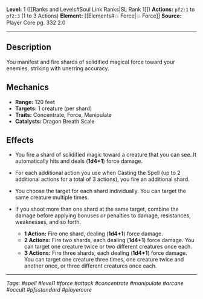 **Level:** 1 ([[Ranks and Levels#Soul Link Ranks|SL Rank 1]])
**Actions:** `pf2:1` to `pf2:3` (1 to 3 Actions)
**Element:** [[Elements#💥 Force|💥 Force]]
**Source:** Player Core pg. 332 2.0

---

## Description

You manifest and fire shards of solidified magical force toward your enemies, striking with unerring accuracy.

## Mechanics

-   **Range:** 120 feet
-   **Targets:** 1 creature (per shard)
-   **Traits:** Concentrate, Force, Manipulate
-   **Catalysts:** Dragon Breath Scale

## Effects

-   You fire a shard of solidified magic toward a creature that you can see. It automatically hits and deals \(**1d4+1**\) force damage.
-   For each additional action you use when Casting the Spell (up to 2 additional actions for a total of 3 actions), you fire an additional shard.
-   You choose the target for each shard individually. You can target the same creature multiple times.
-   If you shoot more than one shard at the same target, combine the damage before applying bonuses or penalties to damage, resistances, weaknesses, and so forth.

    -   **1 Action:** Fire one shard, dealing \(**1d4+1**\) force damage.
    -   **2 Actions:** Fire two shards, each dealing \(**1d4+1**\) force damage. You can target one creature twice or two different creatures once each.
    -   **3 Actions:** Fire three shards, each dealing \(**1d4+1**\) force damage. You can target one creature three times, one creature twice and another once, or three different creatures once each.

---
*Tags: #spell #level1 #force #attack #concentrate #manipulate #arcane #occult #pfsstandard #playercore*